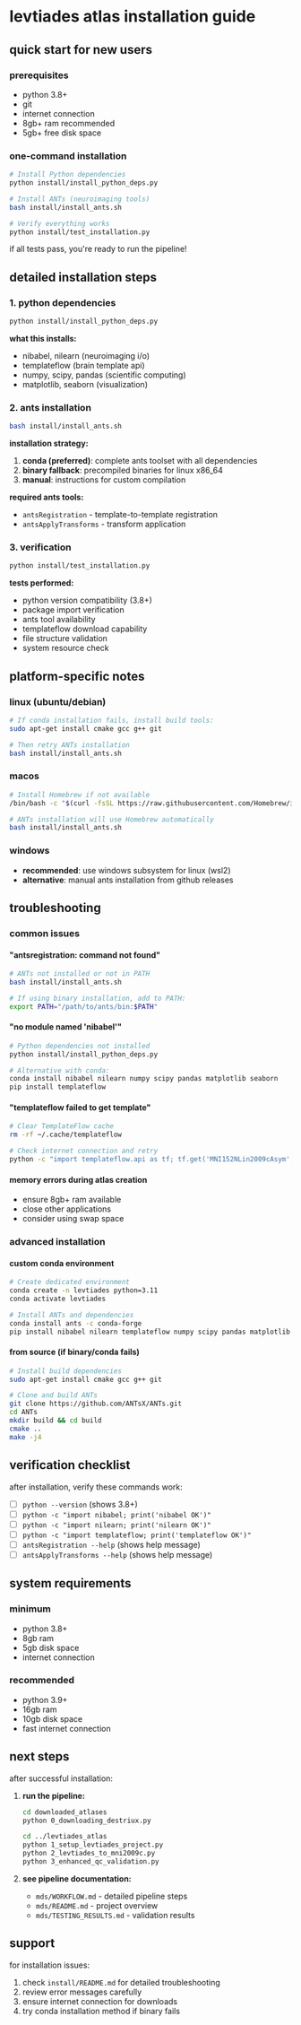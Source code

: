 # levtiades atlas installation guide

## quick start for new users

### prerequisites
- python 3.8+
- git
- internet connection
- 8gb+ ram recommended
- 5gb+ free disk space

### one-command installation
```bash
# Install Python dependencies
python install/install_python_deps.py

# Install ANTs (neuroimaging tools)
bash install/install_ants.sh

# Verify everything works
python install/test_installation.py
```

if all tests pass, you're ready to run the pipeline!

## detailed installation steps

### 1. python dependencies
```bash
python install/install_python_deps.py
```

**what this installs:**
- nibabel, nilearn (neuroimaging i/o)
- templateflow (brain template api)
- numpy, scipy, pandas (scientific computing)
- matplotlib, seaborn (visualization)

### 2. ants installation
```bash
bash install/install_ants.sh
```

**installation strategy:**
1. **conda (preferred)**: complete ants toolset with all dependencies
2. **binary fallback**: precompiled binaries for linux x86_64
3. **manual**: instructions for custom compilation

**required ants tools:**
- `antsRegistration` - template-to-template registration
- `antsApplyTransforms` - transform application

### 3. verification
```bash
python install/test_installation.py
```

**tests performed:**
- python version compatibility (3.8+)
- package import verification
- ants tool availability
- templateflow download capability
- file structure validation
- system resource check

## platform-specific notes

### linux (ubuntu/debian)
```bash
# If conda installation fails, install build tools:
sudo apt-get install cmake gcc g++ git

# Then retry ANTs installation
bash install/install_ants.sh
```

### macos
```bash
# Install Homebrew if not available
/bin/bash -c "$(curl -fsSL https://raw.githubusercontent.com/Homebrew/install/HEAD/install.sh)"

# ANTs installation will use Homebrew automatically
bash install/install_ants.sh
```

### windows
- **recommended**: use windows subsystem for linux (wsl2)
- **alternative**: manual ants installation from github releases

## troubleshooting

### common issues

#### "antsregistration: command not found"
```bash
# ANTs not installed or not in PATH
bash install/install_ants.sh

# If using binary installation, add to PATH:
export PATH="/path/to/ants/bin:$PATH"
```

#### "no module named 'nibabel'"
```bash
# Python dependencies not installed
python install/install_python_deps.py

# Alternative with conda:
conda install nibabel nilearn numpy scipy pandas matplotlib seaborn
pip install templateflow
```

#### "templateflow failed to get template"
```bash
# Clear TemplateFlow cache
rm -rf ~/.cache/templateflow

# Check internet connection and retry
python -c "import templateflow.api as tf; tf.get('MNI152NLin2009cAsym', suffix='T1w', resolution=2)"
```

#### memory errors during atlas creation
- ensure 8gb+ ram available
- close other applications
- consider using swap space

### advanced installation

#### custom conda environment
```bash
# Create dedicated environment
conda create -n levtiades python=3.11
conda activate levtiades

# Install ANTs and dependencies
conda install ants -c conda-forge
pip install nibabel nilearn templateflow numpy scipy pandas matplotlib seaborn
```

#### from source (if binary/conda fails)
```bash
# Install build dependencies
sudo apt-get install cmake gcc g++ git

# Clone and build ANTs
git clone https://github.com/ANTsX/ANTs.git
cd ANTs
mkdir build && cd build
cmake ..
make -j4
```

## verification checklist

after installation, verify these commands work:

- [ ] `python --version` (shows 3.8+)
- [ ] `python -c "import nibabel; print('nibabel OK')"`
- [ ] `python -c "import nilearn; print('nilearn OK')"`
- [ ] `python -c "import templateflow; print('templateflow OK')"`
- [ ] `antsRegistration --help` (shows help message)
- [ ] `antsApplyTransforms --help` (shows help message)

## system requirements

### minimum
- python 3.8+
- 8gb ram
- 5gb disk space
- internet connection

### recommended
- python 3.9+
- 16gb ram
- 10gb disk space
- fast internet connection

## next steps

after successful installation:

1. **run the pipeline:**
   ```bash
   cd downloaded_atlases
   python 0_downloading_destriux.py

   cd ../levtiades_atlas
   python 1_setup_levtiades_project.py
   python 2_levtiades_to_mni2009c.py
   python 3_enhanced_qc_validation.py
   ```

2. **see pipeline documentation:**
   - `mds/WORKFLOW.md` - detailed pipeline steps
   - `mds/README.md` - project overview
   - `mds/TESTING_RESULTS.md` - validation results

## support

for installation issues:
1. check `install/README.md` for detailed troubleshooting
2. review error messages carefully
3. ensure internet connection for downloads
4. try conda installation method if binary fails